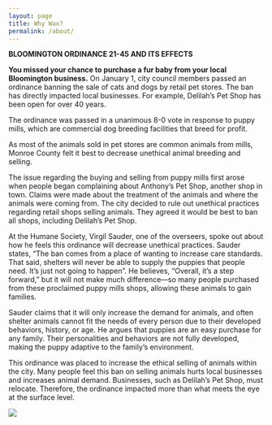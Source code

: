 ```yaml
---
layout: page
title: Why Wax?
permalink: /about/
---
```


**BLOOMINGTON ORDINANCE 21-45 AND ITS EFFECTS**

**You missed your chance to purchase a fur baby from your local Bloomington business.** On January 1, city council members passed an ordinance banning the sale of cats and dogs by retail pet stores. The ban has directly impacted local businesses. For example, Delilah’s Pet Shop has been open for over 40 years.

The ordinance was passed in a unanimous 8-0 vote in response to puppy mills, which are commercial dog breeding facilities that breed for profit. 

As most of the animals sold in pet stores are common animals from mills, Monroe County felt it best to decrease unethical animal breeding and selling. 

The issue regarding the buying and selling from puppy mills first arose when people began complaining about Anthony’s Pet Shop, another shop in town. Claims were made about the treatment of the animals and where the animals were coming from. The city decided to rule out unethical practices regarding retail shops selling animals. They agreed it would be best to ban all shops, including Delilah’s Pet Shop.

At the Humane Society, Virgil Sauder, one of the overseers, spoke out about how he feels this ordinance will decrease unethical practices. Sauder states, “The ban comes from a place of wanting to increase care standards. That said, shelters will never be able to supply the puppies that people need. It’s just not going to happen”. He believes, “Overall, it’s a step forward,” but it will not make much difference—so many people purchased from these proclaimed puppy mills shops, allowing these animals to gain families. 

Sauder claims that it will only increase the demand for animals, and often shelter animals cannot fit the needs of every person due to their developed behaviors, history, or age. He argues that puppies are an easy purchase for any family. Their personalities and behaviors are not fully developed, making the puppy adaptive to the family’s environment. 

This ordinance was placed to increase the ethical selling of animals within the city. Many people feel this ban on selling animals hurts local businesses and increases animal demand. Businesses, such as Delilah’s Pet Shop, must relocate. Therefore, the ordinance impacted more than what meets the eye at the surface level.


<a href="{{ '/img/wax_workflow.jpg' | absolute_url }}">
  <img src="{{ '/img/wax_workflow.jpg' | absolute_url }}"/>
</a>
